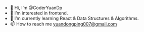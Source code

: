 - 👋 Hi, I’m @CoderYuanDp
- 👀 I’m interested in frontend.
- 🌱 I’m currently learning React & Data Structures & Algorithms.
- 📫 How to reach me yuandongping007@gmail.com

<!---
CoderYuanDp/CoderYuanDp is a ✨ special ✨ repository because its `README.md` (this file) appears on your GitHub profile.
You can click the Preview link to take a look at your changes.
--->

